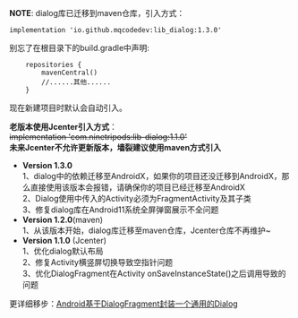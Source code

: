 
**NOTE**: dialog库已迁移到maven仓库，引入方式：
```
implementation 'io.github.mqcodedev:lib_dialog:1.3.0'
```
别忘了在根目录下的build.gradle中声明:
```
    repositories {
        mavenCentral()
        //......其他......
    }
```
现在新建项目时默认会自动引入。

**老版本使用Jcenter引入方式**：<br>
~~implementation 'com.ninetripods:lib-dialog:1.1.0'~~<br>
**未来Jcenter不允许更新版本，墙裂建议使用maven方式引入**

- **Version 1.3.0**<br>
1、dialog中的依赖迁移至AndroidX，如果你的项目还没迁移到AndroidX，那么直接使用该版本会报错，请确保你的项目已经迁移至AndroidX<br>
2、Dialog使用中传入的Activity必须为FragmentActivity及其子类<br>
3、修复dialog库在Android11系统全屏弹窗展示不全问题<br>
- **Version 1.2.0**(maven)<br>
 1、从该版本开始，dialog库迁移至maven仓库，Jcenter仓库不再维护~<br>
- **Version 1.1.0** (Jcenter)<br>
1、优化dialog默认布局<br>
2、修复Activity横竖屏切换导致空指针问题<br>
3、优化DialogFragment在Activity onSaveInstanceState()之后调用导致的问题<br>

更详细移步：[Android基于DialogFragment封装一个通用的Dialog](https://blog.csdn.net/u013700502/article/details/82777402)